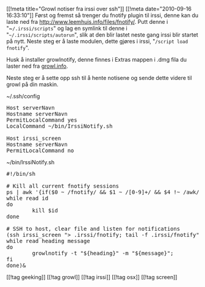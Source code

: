 [[!meta  title="Growl notiser fra irssi over ssh"]]
[[!meta  date="2010-09-16 16:33:10"]]
Først og fremst så trenger du fnotify plugin til irssi, denne kan du laste ned fra <a href="http://www.leemhuis.info/files/fnotify/">http://www.leemhuis.info/files/fnotify/</a>. Putt denne i "~<code>/.irssi/scripts</code>" og lag en symlink til denne i "<code>~/.irssi/scripts/autorun</code>", slik at den blir lastet neste gang irssi blir startet på nytt. Neste steg er å laste modulen, dette gjøres i irssi, "<code>/script load fnotify</code>".

Husk å installer growlnotify, denne finnes i Extras mappen i .dmg fila du laster ned fra <a href="http://growl.info/">growl.info</a>.

Neste steg er å sette opp ssh til å hente notisene og sende dette videre til growl på din maskin.

~/.ssh/config
<pre lang="bash">
Host serverNavn
Hostname serverNavn
PermitLocalCommand yes
LocalCommand ~/bin/IrssiNotify.sh

Host irssi_screen
Hostname serverNavn
PermitLocalCommand no
</pre>

~/bin/IrssiNotify.sh
<pre lang="bash">
#!/bin/sh

# Kill all current fnotify sessions
ps | awk '{if($0 ~ /fnotify/ && $1 ~ /[0-9]+/ && $4 !~ /awk/) print $1}' | \
while read id
do
        kill $id
done

# SSH to host, clear file and listen for notifications
(ssh irssi_screen "> .irssi/fnotify; tail -f .irssi/fnotify" | \
while read heading message
do
        growlnotify -t "${heading}" -m "${message}";
fi
done)&
</pre>

[[!tag  geeking]]
[[!tag  growl]]
[[!tag  irssi]]
[[!tag  osx]]
[[!tag  screen]]